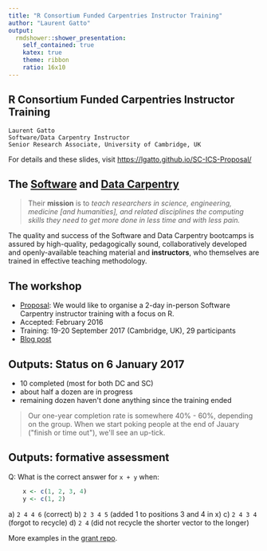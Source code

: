 ```yaml
---
title: "R Consortium Funded Carpentries Instructor Training"
author: "Laurent Gatto"
output:
  rmdshower::shower_presentation:
    self_contained: true
    katex: true
    theme: ribbon
    ratio: 16x10
---
```


## R Consortium Funded Carpentries Instructor Training

```
Laurent Gatto
Software/Data Carpentry Instructor
Senior Research Associate, University of Cambridge, UK
```

For details and these slides, visit https://lgatto.github.io/SC-ICS-Proposal/

## The [**Software**](http://software-carpentry.org/) and [**Data Carpentry**](http://www.datacarpentry.org/)

> Their **mission** is to *teach researchers in science, engineering,
> medicine [and humanities], and related disciplines the computing
> skills they need to get more done in less time and with less pain.*

The quality and success of the Software and Data Carpentry bootcamps
is assured by high-quality, pedagogically sound, collaboratively
developed and openly-available teaching material and **instructors**,
who themselves are trained in effective teaching methodology.

## The workshop


- [Proposal](https://raw.githubusercontent.com/lgatto/SC-ICS-Proposal/master/SC-ISC-proposal.md):
  We would like to organise a 2-day in-person Software Carpentry
  instructor training with a focus on R.
- Accepted: February 2016
- Training: 19-20 September 2017 (Cambridge, UK), 29 participants
- [Blog post](https://www.software.ac.uk/blog/2016-10-18-cambridge-instructor-training-19-20-september)

## Outputs: Status on 6 January 2017

- 10 completed (most for both DC and SC)
- about half a dozen are in progress
- remaining dozen haven't done anything since the training ended

> Our one-year completion rate is somewhere 40% - 60%, depending on
> the group.  When we start poking people at the end of Jauary
> ("finish or time out"), we'll see an up-tick.

## Outputs: formative assessment

Q: What is the correct answer for `x + y` when:
```r
    x <- c(1, 2, 3, 4)
    y <- c(1, 2)
```

a) `2 4 4 6`    (correct)
b) `2 3 4 5`    (added 1 to positions 3 and 4 in x)
c) `2 4 3 4`    (forgot to recycle)
d) `2 4`        (did not recycle the shorter vector to the longer)

More examples in the [grant repo](https://github.com/lgatto/SC-ICS-Proposal/blob/master/exercises.md).
